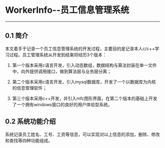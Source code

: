 
# WorkerInfo--员工信息管理系统

------

## 0.1 简介

本文着手于记录一个员工信息管理系统的开发过程，主要目的是记录本人c/c++学习过程。员工管理系统从开发到结束将经历3个版本：

 1. 第一个版本采用c语言开发，引入动态数组，数据结构与算法封装在单一文件中，向外提供调用接口，做到算法层与业务层分离；
   
 2. 第二个版本采用c语言开发，引入mysql数据库，开发了一个以数据库为内核的信息管理软件；
   
 3. 第三个版本采用c++开发，并引入mfc图形界面，在第二个版本的基础上开发了一个拥有windows窗口的良好的用户体验型系统。

## 0.2 系统功能介绍
系统记录员工姓名、工号、工资等信息，可以实现对以上信息的添加，删除、修改和查找等四种功能组成。
